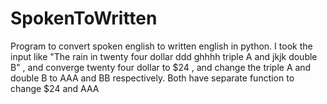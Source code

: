 # SpokenToWritten
Program to convert  spoken english to written english in python.
I took the input like "The rain in twenty four dollar ddd ghhhh triple A and jkjk double B" , and converge twenty four dollar to $24  , and  change the triple A and double B to AAA and BB respectively.
Both have separate function to change $24 and AAA
